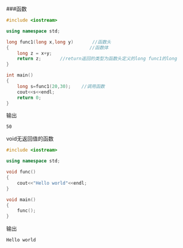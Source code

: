 ###函数
```cpp
#include <iostream>

using namespace std;

long func1(long x,long y)		//函数头
{                              //函数体
	long z = x+y;
	return z;		//return返回的类型为函数头定义的long func1的long
}

int main()
{
	long s=func1(20,30);	//调用函数
	cout<<s<<endl;
	return 0;
}
```
输出
```text
50
```
void无返回值的函数
```cpp
#include <iostream>

using namespace std;

void func()
{
	cout<<"Hello world"<<endl;
}

void main()
{
	func();
}
```
输出
```text
Hello world
```

